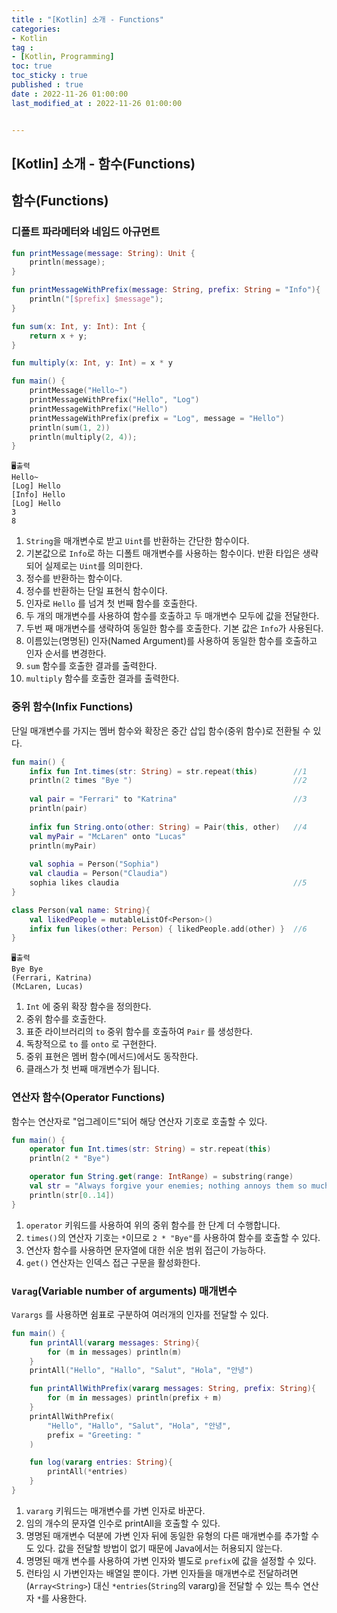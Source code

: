 ```yaml
---
title : "[Kotlin] 소개 - Functions"
categories:
- Kotlin
tag :
- [Kotlin, Programming]
toc: true
toc_sticky : true
published : true
date : 2022-11-26 01:00:00
last_modified_at : 2022-11-26 01:00:00


---
```


## [Kotlin] 소개 - 함수(Functions)



## 함수(Functions)

### 디폴트 파라메터와 네임드 아규먼트

```kotlin
fun printMessage(message: String): Unit {                               //1
    println(message);
}

fun printMessageWithPrefix(message: String, prefix: String = "Info"){   //2
    println("[$prefix] $message");
}

fun sum(x: Int, y: Int): Int {                                          //3
    return x + y;
}

fun multiply(x: Int, y: Int) = x * y                                    //4

fun main() {
    printMessage("Hello~")                                              //5
    printMessageWithPrefix("Hello", "Log")                              //6
    printMessageWithPrefix("Hello")                                     //7
    printMessageWithPrefix(prefix = "Log", message = "Hello")           //8
    println(sum(1, 2))                                                  //9
    println(multiply(2, 4));                                            //10
}
```

```
🖥️출력
Hello~
[Log] Hello
[Info] Hello
[Log] Hello
3
8
```

1. `String`을 매개변수로 받고 `Uint`를 반환하는 간단한 함수이다.
2. 기본값으로 `Info`로 하는 디폴트 매개변수를 사용하는 함수이다. 반환 타입은 생략되어 실제로는 `Uint`를 의미한다.
3. 정수를 반환하는 함수이다.
4. 정수를 반환하는 단일 표현식 함수이다.
5. 인자로 `Hello` 를 넘겨 첫 번째 함수를 호출한다.
6. 두 개의 매개변수를 사용하여 함수를 호출하고 두 매개변수 모두에 값을 전달한다.
7. 두번 째 매개변수를 생략하여 동일한 함수를 호출한다. 기본 값은 `Info`가 사용된다.
8. 이름있는(명명된) 인자(Named Argument)를 사용하여 동일한 함수를 호출하고 인자 순서를 변경한다.
9. `sum` 함수를 호출한 결과를 출력한다.
10. `multiply` 함수를 호출한 결과를 출력한다.



### 중위 함수(Infix Functions)

단일 매개변수를 가지는 멤버 함수와 확장은 중간 삽입 함수(중위 함수)로 전환될 수 있다.

```kotlin
fun main() {
    infix fun Int.times(str: String) = str.repeat(this)        //1
    println(2 times "Bye ")                                    //2
    
    val pair = "Ferrari" to "Katrina"                          //3
    println(pair)
    
    infix fun String.onto(other: String) = Pair(this, other)   //4
    val myPair = "McLaren" onto "Lucas"
    println(myPair)
    
    val sophia = Person("Sophia")
    val claudia = Person("Claudia")
    sophia likes claudia                                       //5
}

class Person(val name: String){
    val likedPeople = mutableListOf<Person>()
    infix fun likes(other: Person) { likedPeople.add(other) }  //6
}
```

```
🖥️출력
Bye Bye 
(Ferrari, Katrina)
(McLaren, Lucas)
```

1. `Int` 에 중위 확장 함수을 정의한다.
2. 중위 함수를 호출한다.
3. 표준 라이브러리의 `to` 중위 함수를 호출하여 `Pair` 를 생성한다.
4. 독창적으로 `to` 를 `onto` 로 구현한다.
5. 중위 표현은 멤버 함수(메서드)에서도 동작한다.
6. 클래스가 첫 번째 매개변수가 됩니다.



### 연산자 함수(Operator Functions)

함수는 연산자로 "업그레이드"되어 해당 연산자 기호로 호출할 수 있다.

```kotlin
fun main() {
    operator fun Int.times(str: String) = str.repeat(this)                 //1
    println(2 * "Bye")                                                     //2

    operator fun String.get(range: IntRange) = substring(range)            //3
    val str = "Always forgive your enemies; nothing annoys them so much"
    println(str[0..14])                                                    //4
}
```

1. `operator` 키워드를 사용하여 위의 중위 함수를 한 단계 더 수행합니다.
2. `times()`의 연산자 기호는 `*`이므로 `2 * "Bye"`를 사용하여 함수를 호출할 수 있다.
3. 연산자 함수를 사용하면 문자열에 대한 쉬운 범위 접근이 가능하다.
4. `get()` 연산자는 인덱스 접근 구문을 활성화한다.



### `Varag`(Variable number of arguments) 매개변수

`Varargs` 를 사용하면 쉼표로 구분하여 여러개의 인자를 전달할 수 있다.

```kotlin
fun main() {    
    fun printAll(vararg messages: String){
        for (m in messages) println(m)
    }
    printAll("Hello", "Hallo", "Salut", "Hola", "안녕")

    fun printAllWithPrefix(vararg messages: String, prefix: String){
        for (m in messages) println(prefix + m)
    }
    printAllWithPrefix(
        "Hello", "Hallo", "Salut", "Hola", "안녕",
        prefix = "Greeting: "
    )

    fun log(vararg entries: String){
        printAll(*entries)
    }
}
```

1. `vararg` 키워드는 매개변수를 가변 인자로 바꾼다.
2. 임의 개수의 문자열 인수로 printAll을 호출할 수 있다.
3. 명명된 매개변수 덕분에 가변 인자 뒤에 동일한 유형의 다른 매개변수를 추가할 수도 있다. 값을 전달할 방법이 없기 때문에 Java에서는 허용되지 않는다.
4. 명명된 매개 변수를 사용하여 가변 인자와 별도로 `prefix`에 값을 설정할 수 있다.
5. 런타임 시 가변인자는 배열일 뿐이다. 가변 인자들을 매개변수로 전달하려면 (`Array<String>`) 대신 `*entries`(`String`의 vararg)을 전달할 수 있는 특수 연산자 `*`를 사용한다.
